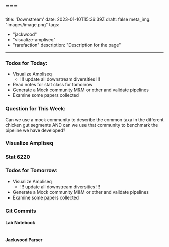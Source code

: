# ---
title: 'Downstream'
date: 2023-01-10T15:36:39Z
draft: false
meta_img: "images/image.png"
tags:
  - "jackwood"
  - "visualize-ampliseq"
  - "rarefaction"
description: "Description for the page"
---

### Todos for Today:

- Visualize Ampliseq
  - !!! update all downstream diversities !!!
- Read notes for stat class for tomorrow
- Generate a Mock community M&M or other and validate pipelines
- Examine some papers collected

### Question for This Week:

Can we use a mock community to describe the common taxa in the different chicken gut segments AND can we use that community to benchmark the pipeline we have developed?

### Visualize Ampliseq


### Stat 6220



### Todos for Tomorrow:

- Visualize Ampliseq
  - !!! update all downstream diversities !!!
- Generate a Mock community M&M or other and validate pipelines
- Examine some papers collected

### Git Commits

#### Lab Notebook

```bash

```

#### Jackwood Parser

```bash

```